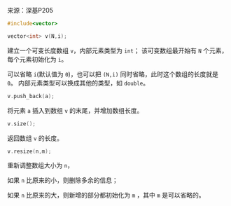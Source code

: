来源：深基P205

```cpp
#include<vector>
```

```cpp
vector<int> v(N,i);
```

建立一个可变长度数组 `v`，内部元素类型为 `int`；
该可变数组最开始有 `N` 个元素，每个元素初始化为 `i`。

可以省略 `i`(默认值为 `0`)，也可以把 `(N,i)` 同时省略，此时这个数组的长度就是 `0`。
内部元素类型可以换成其他的类型，如 `double`。

```cpp
v.push_back(a);
```

将元素 `a` 插入到数组 `v` 的末尾，并增加数组长度。

```cpp
v.size();
```

返回数组 `v` 的长度。

```cpp
v.resize(n,m);
```

重新调整数组大小为 `n`，

如果 `n` 比原来的小，则删除多余的信息；

如果 `n` 比原来的大，则新增的部分都初始化为 `m` ，其中 `m` 是可以省略的。